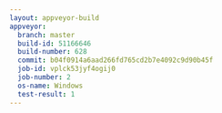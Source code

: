 ```yaml
---
layout: appveyor-build
appveyor:
  branch: master
  build-id: 51166646
  build-number: 628
  commit: b04f0914a6aad266fd765cd2b7e4092c9d90b45f
  job-id: vplck53jyf4ogij0
  job-number: 2
  os-name: Windows
  test-result: 1
---
```

